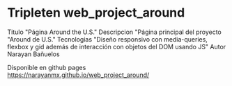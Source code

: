 # Tripleten web_project_around


Titulo "Página Around the U.S."
Descripcion "Página principal del proyecto "Around de U.S."
Tecnologias "Diseño responsivo con media-queries, flexbox y gid además de interacción con objetos del DOM usando JS"
Autor Narayan Bañuelos

Disponible en github pages https://narayanmx.github.io/web_project_around/
